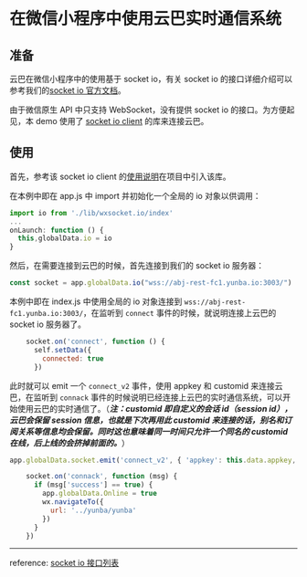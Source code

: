 # 在微信小程序中使用云巴实时通信系统

## 准备

云巴在微信小程序中的使用基于 socket io，有关 socket io 的接口详细介绍可以参考我们的[socket io 官方文档](https://yunba.io/docs/socketio_api_api_manual)。

由于微信原生 API 中只支持 WebSocket，没有提供 socket io 的接口。为方便起见，本 demo 使用了 [socket io client](https://github.com/wxsocketio/wxapp-socket-io) 的库来连接云巴。

## 使用

首先，参考该 socket io client 的[使用说明](https://github.com/wxsocketio/wxapp-socket-io)在项目中引入该库。

在本例中即在 app.js 中 import 并初始化一个全局的 io 对象以供调用：

```javascript
import io from './lib/wxsocket.io/index'
...
onLaunch: function () {
  this,globalData.io = io
}
```

然后，在需要连接到云巴的时候，首先连接到我们的 socket io 服务器：

```javascript
const socket = app.globalData.io("wss://abj-rest-fc1.yunba.io:3003/")
```

本例中即在 index.js 中使用全局的 io 对象连接到 `wss://abj-rest-fc1.yunba.io:3003/`，在监听到 `connect` 事件的时候，就说明连接上云巴的 socket io 服务器了。

```javascript
    socket.on('connect', function () {
      self.setData({
        connected: true
      })
```

此时就可以 emit 一个 `connect_v2` 事件，使用 appkey 和 customid 来连接云巴，在监听到 `connack` 事件的时候说明已经连接上云巴的实时通信系统，可以开始使用云巴的实时通信了。（***注：customid 即自定义的会话 id（session id），云巴会保留 session 信息，也就是下次再用此 customid 来连接的话，别名和订阅关系等信息均会保留。同时这也意味着同一时间只允许一个同名的 customid 在线，后上线的会挤掉前面的。***）

```javascript
app.globalData.socket.emit('connect_v2', { 'appkey': this.data.appkey, 'customid': this.data.customid })
```

```javascript
    socket.on('connack', function (msg) {
      if (msg['success'] == true) {
        app.globalData.Online = true
        wx.navigateTo({
          url: '../yunba/yunba'
        })
      }
    })
```

---
reference: [socket io 接口列表](https://yunba.io/docs/socketio_api_api_manual)